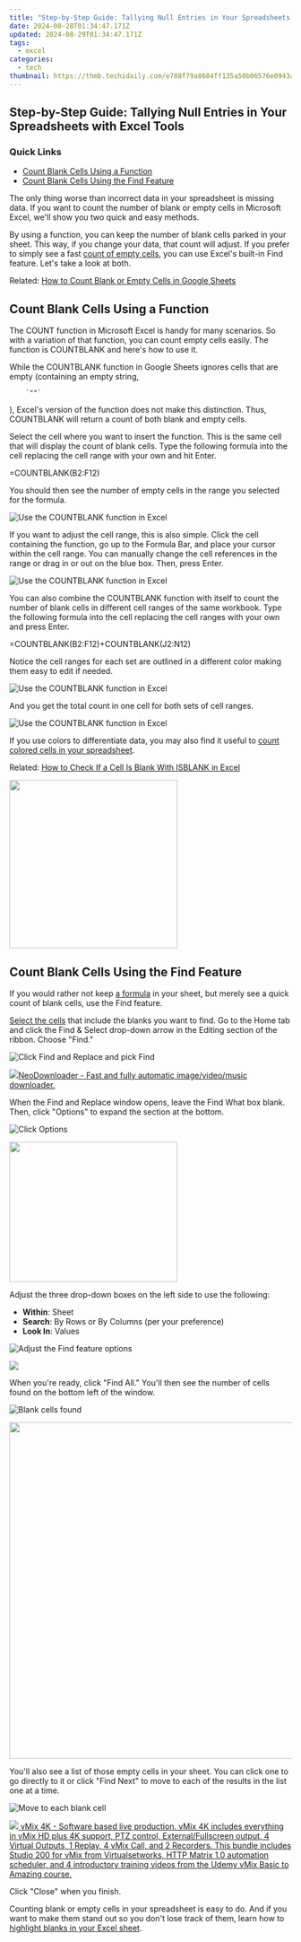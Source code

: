 ```yaml
---
title: "Step-by-Step Guide: Tallying Null Entries in Your Spreadsheets with Excel Tools"
date: 2024-08-28T01:34:47.171Z
updated: 2024-08-29T01:34:47.171Z
tags:
  - excel
categories:
  - tech
thumbnail: https://thmb.techidaily.com/e788f79a8684ff135a50b06576e0943a8c2779cab90284e9a264c3a4912b0271.png
---
```


## Step-by-Step Guide: Tallying Null Entries in Your Spreadsheets with Excel Tools

### Quick Links

* [Count Blank Cells Using a Function](https://youtube-docs.techidaily.com/tandout-thumbnails-start-here-20-top-font-picks-for-2024/)
* [Count Blank Cells Using the Find Feature](https://desktop-recording.techidaily.com/updated-in-2024-audio-enthusiasts-guide-to-the-best-10-spotify-recorders/)

 The only thing worse than incorrect data in your spreadsheet is missing data. If you want to count the number of blank or empty cells in Microsoft Excel, we'll show you two quick and easy methods.

 By using a function, you can keep the number of blank cells parked in your sheet. This way, if you change your data, that count will adjust. If you prefer to simply see a fast [count of empty cells](https://video-capture.techidaily.com/new-efficiently-recording-your-xbox-adventures/), you can use Excel's built-in Find feature. Let's take a look at both.

Related: [How to Count Blank or Empty Cells in Google Sheets](https://video-capture.techidaily.com/new-efficiently-recording-your-xbox-adventures/) 

##  Count Blank Cells Using a Function

 The COUNT function in Microsoft Excel is handy for many scenarios. So with a variation of that function, you can count empty cells easily. The function is COUNTBLANK and here's how to use it.

 While the COUNTBLANK function in Google Sheets ignores cells that are empty (containing an empty string, 

        `""`
    
), Excel's version of the function does not make this distinction. Thus, COUNTBLANK will return a count of both blank and empty cells.

 Select the cell where you want to insert the function. This is the same cell that will display the count of blank cells. Type the following formula into the cell replacing the cell range with your own and hit Enter.

=COUNTBLANK(B2:F12)

 You should then see the number of empty cells in the range you selected for the formula.

![Use the COUNTBLANK function in Excel](https://static1.howtogeekimages.com/wordpress/wp-content/uploads/2021/10/COUNTBLANK-ExcelCountBlanks.png) 

 If you want to adjust the cell range, this is also simple. Click the cell containing the function, go up to the Formula Bar, and place your cursor within the cell range. You can manually change the cell references in the range or drag in or out on the blue box. Then, press Enter.

![Use the COUNTBLANK function in Excel](https://static1.howtogeekimages.com/wordpress/wp-content/uploads/2021/10/COUNTBLANK-ExcelCountBlanks.png) 

 You can also combine the COUNTBLANK function with itself to count the number of blank cells in different cell ranges of the same workbook. Type the following formula into the cell replacing the cell ranges with your own and press Enter.

=COUNTBLANK(B2:F12)+COUNTBLANK(J2:N12)

 Notice the cell ranges for each set are outlined in a different color making them easy to edit if needed.

![Use the COUNTBLANK function in Excel](https://static1.howtogeekimages.com/wordpress/wp-content/uploads/2021/10/COUNTBLANK-ExcelCountBlanks.png) 

 And you get the total count in one cell for both sets of cell ranges.

![Use the COUNTBLANK function in Excel](https://static1.howtogeekimages.com/wordpress/wp-content/uploads/2021/10/COUNTBLANK-ExcelCountBlanks.png) 

 If you use colors to differentiate data, you may also find it useful to [count colored cells in your spreadsheet](https://facebook-video-recording.techidaily.com/new-2024-approved-the-cryptic-collection-of-2023-auction-for-anonymity-artifacts/).

Related: [How to Check If a Cell Is Blank With ISBLANK in Excel](https://tech-savvy.techidaily.com/1723808302722-effortless-guide-setting-up-your-ps4-remote-play-on-android-devices-in-just-three-simple-steps/) 

<!-- affiliate ads begin -->
<a href="https://coinrule.sjv.io/c/5597632/1958374/18409" target="_top" id="1958374"><img src="//a.impactradius-go.com/display-ad/18409-1958374" border="0" alt="" width="300" height="300"/></a><img height="0" width="0" src="https://imp.pxf.io/i/5597632/1958374/18409" style="position:absolute;visibility:hidden;" border="0" />
<!-- affiliate ads end -->
##  Count Blank Cells Using the Find Feature

 If you would rather not keep [a formula](https://extra-resources.techidaily.com/2024-approved-crafting-visuals-in-ae-selecting-excellent-plugin-choices/) in your sheet, but merely see a quick count of blank cells, use the Find feature.

[Select the cells](https://buynow-tips.techidaily.com/exploring-a-ravaged-world-on-motorcycle-in-days-gone-our-comprehhavis-review/) that include the blanks you want to find. Go to the Home tab and click the Find & Select drop-down arrow in the Editing section of the ribbon. Choose "Find."

![Click Find and Replace and pick Find](https://static1.howtogeekimages.com/wordpress/wp-content/uploads/2021/10/HomeFind-ExcelCountBlanks.png) 

<!-- affiliate ads begin -->
<a href="https://secure.2checkout.com/order/checkout.php?PRODS=4559731&QTY=1&AFFILIATE=108875&CART=1"><img src="http://www.neowise.com/images/nd-ss-w200.jpg" border="0">NeoDownloader - Fast and fully automatic image/video/music downloader. </a>
<!-- affiliate ads end -->
 When the Find and Replace window opens, leave the Find What box blank. Then, click "Options" to expand the section at the bottom.

![Click Options](https://static1.howtogeekimages.com/wordpress/wp-content/uploads/2021/10/FindReplaceOptions-ExcelCountBlanks.png) 

<!-- affiliate ads begin -->
<a href="https://printrendy.pxf.io/c/5597632/1453720/17020" target="_top" id="1453720"><img src="//a.impactradius-go.com/display-ad/17020-1453720" border="0" alt="" width="300" height="250"/></a><img height="0" width="0" src="https://imp.pxf.io/i/5597632/1453720/17020" style="position:absolute;visibility:hidden;" border="0" />
<!-- affiliate ads end -->
 Adjust the three drop-down boxes on the left side to use the following:

* **Within**: Sheet
* **Search**: By Rows or By Columns (per your preference)
* **Look In**: Values

![Adjust the Find feature options](https://static1.howtogeekimages.com/wordpress/wp-content/uploads/2021/10/FindBlanks-ExcelCountBlanks.png) 

<!-- affiliate ads begin -->
<a href="https://store.revouninstaller.com/order/checkout.php?PRODS=28010250&QTY=1&AFFILIATE=108875&CART=1"><img src="https://secure.avangate.com/images/merchant/4282ec8de8c9be897e7aff4aa231b1a4/336__280a.jpg" border="0"></a>
<!-- affiliate ads end -->
 When you're ready, click "Find All." You'll then see the number of cells found on the bottom left of the window.

![Blank cells found](https://static1.howtogeekimages.com/wordpress/wp-content/uploads/2021/10/FindAllBlanks-ExcelCountBlanks.png) 

<!-- affiliate ads begin -->
<a href="https://appsumo.8odi.net/c/5597632/2082538/7443" target="_top" id="2082538"><img src="//a.impactradius-go.com/display-ad/7443-2082538" border="0" alt="" width="1200" height="600"/></a><img height="0" width="0" src="https://appsumo.8odi.net/i/5597632/2082538/7443" style="position:absolute;visibility:hidden;" border="0" />
<!-- affiliate ads end -->
 You'll also see a list of those empty cells in your sheet. You can click one to go directly to it or click "Find Next" to move to each of the results in the list one at a time.

![Move to each blank cell](https://static1.howtogeekimages.com/wordpress/wp-content/uploads/2021/10/FindNext-ExcelCountBlanks.png) 

<!-- affiliate ads begin -->
<a href="https://secure.2checkout.com/order/checkout.php?PRODS=30901369&QTY=1&AFFILIATE=108875&CART=1"> <img src="https://secure.avangate.com/images/merchant/ce9a6fb2becc2d235e62b125e9260102/products/1_copy_vMixCallScreenshot1-large.jpg" border="0"> vMix 4K - Software based live production. vMix 4K includes everything in vMix HD plus 4K support, PTZ control, External/Fullscreen output, 4 Virtual Outputs, 1 Replay, 4 vMix Call, and 2 Recorders. 
This bundle includes Studio 200 for vMix from Virtualsetworks, HTTP Matrix 1.0 automation scheduler, and 4 introductory training videos from the Udemy vMix Basic to Amazing course. </a>
<!-- affiliate ads end -->
 Click "Close" when you finish.

 Counting blank or empty cells in your spreadsheet is easy to do. And if you want to make them stand out so you don't lose track of them, learn how to [highlight blanks in your Excel sheet](https://ios-unlock.techidaily.com/in-2024-iphone-12-pro-asking-for-passcode-after-ios-1714-update-what-to-do-by-drfone-ios/).

<ins class="adsbygoogle"
     style="display:block"
     data-ad-format="autorelaxed"
     data-ad-client="ca-pub-7571918770474297"
     data-ad-slot="1223367746"></ins>



<ins class="adsbygoogle"
     style="display:block"
     data-ad-client="ca-pub-7571918770474297"
     data-ad-slot="8358498916"
     data-ad-format="auto"
     data-full-width-responsive="true"></ins>


